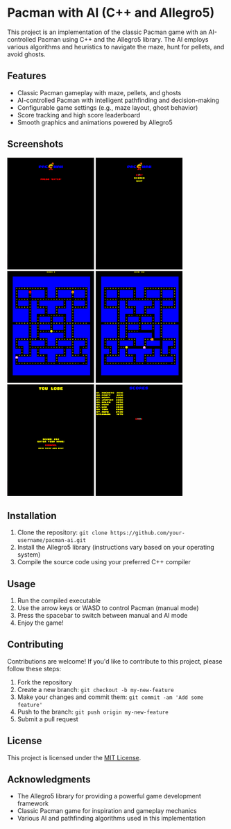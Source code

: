 # Pacman with AI (C++ and Allegro5)

This project is an implementation of the classic Pacman game with an AI-controlled Pacman using C++ and the Allegro5 library. The AI employs various algorithms and heuristics to navigate the maze, hunt for pellets, and avoid ghosts.

## Features

- Classic Pacman gameplay with maze, pellets, and ghosts
- AI-controlled Pacman with intelligent pathfinding and decision-making
- Configurable game settings (e.g., maze layout, ghost behavior)
- Score tracking and high score leaderboard
- Smooth graphics and animations powered by Allegro5

## Screenshots

<img src="./screenshots/screenshot1.png" width="200">
<img src="./screenshots/screenshot2.png" width="200">
<img src="./screenshots/screenshot3.png" width="200">
<img src="./screenshots/screenshot4.png" width="200">
<img src="./screenshots/screenshot5.png" width="200">
<img src="./screenshots/screenshot6.png" width="200">

## Installation

1. Clone the repository: `git clone https://github.com/your-username/pacman-ai.git`
2. Install the Allegro5 library (instructions vary based on your operating system)
3. Compile the source code using your preferred C++ compiler

## Usage

1. Run the compiled executable
2. Use the arrow keys or WASD to control Pacman (manual mode)
3. Press the spacebar to switch between manual and AI mode
4. Enjoy the game!

## Contributing

Contributions are welcome! If you'd like to contribute to this project, please follow these steps:

1. Fork the repository
2. Create a new branch: `git checkout -b my-new-feature`
3. Make your changes and commit them: `git commit -am 'Add some feature'`
4. Push to the branch: `git push origin my-new-feature`
5. Submit a pull request

## License

This project is licensed under the [MIT License](LICENSE).

## Acknowledgments

- The Allegro5 library for providing a powerful game development framework
- Classic Pacman game for inspiration and gameplay mechanics
- Various AI and pathfinding algorithms used in this implementation

